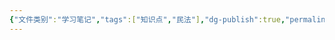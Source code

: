 ```yaml
---
{"文件类别":"学习笔记","tags":["知识点","民法"],"dg-publish":true,"permalink":"/学习笔记studyup/民法总论/缔约过失责任/","dgPassFrontmatter":true,"created":"2024-07-04T10:17:52.657+08:00","updated":"2024-10-23T12:13:35.964+08:00"}
---
```


